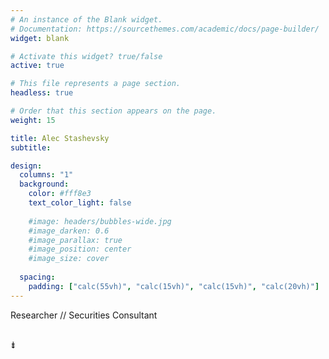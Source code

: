 ```yaml
---
# An instance of the Blank widget.
# Documentation: https://sourcethemes.com/academic/docs/page-builder/
widget: blank

# Activate this widget? true/false
active: true

# This file represents a page section.
headless: true

# Order that this section appears on the page.
weight: 15

title: Alec Stashevsky
subtitle:

design:
  columns: "1"
  background:
    color: #fff8e3
    text_color_light: false
    
    #image: headers/bubbles-wide.jpg
    #image_darken: 0.6
    #image_parallax: true
    #image_position: center
    #image_size: cover
    
  spacing:
    padding: ["calc(55vh)", "calc(15vh)", "calc(15vh)", "calc(20vh)"]
---
```



Researcher // Securities Consultant

<br />
⇟